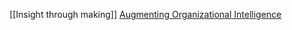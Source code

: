 [[Insight through making]] 
[Augmenting Organizational Intelligence](https://fibery.io/blog/augmenting-organizational-intelligence/)